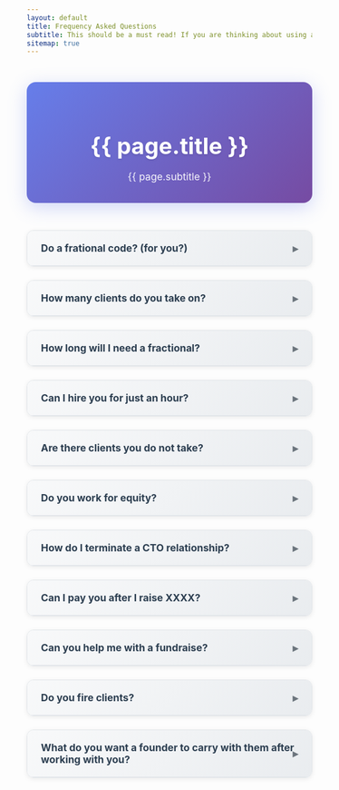```yaml
---
layout: default
title: Frequency Asked Questions
subtitle: This should be a must read! If you are thinking about using a fractional anything, or anyone to solve a business problem, it might make sense to understand some basics.
sitemap: true
---
```


<style>
.faq-container {
  max-width: 800px;
  margin: 0 auto;
  padding: 2rem 0;
}

details { 
  margin: 0 0 1.5rem 0; 
  border: 1px solid #e1e5e9;
  border-radius: 12px;
  overflow: hidden;
  box-shadow: 0 2px 8px rgba(0,0,0,0.08);
  transition: all 0.3s ease;
}

details:hover {
  box-shadow: 0 4px 16px rgba(0,0,0,0.12);
  transform: translateY(-2px);
}

summary { 
  font-weight: 700; 
  font-size: 1.1rem; 
  cursor: pointer; 
  list-style: none; 
  padding: 1.25rem 1.5rem;
  background: linear-gradient(135deg, #f8f9fa 0%, #e9ecef 100%);
  color: #2c3e50;
  border-bottom: 1px solid #e1e5e9;
  position: relative;
  transition: all 0.3s ease;
}

summary:hover {
  background: linear-gradient(135deg, #e9ecef 0%, #dee2e6 100%);
  color: #1a252f;
}

summary::-webkit-details-marker { display: none; }

summary::after { 
  content: " ▸"; 
  font-size: 1.2rem;
  color: #6c757d;
  position: absolute;
  right: 1.5rem;
  top: 50%;
  transform: translateY(-50%);
  transition: all 0.3s ease;
}

details[open] summary::after { 
  content: " ▾"; 
  color: #495057;
  transform: translateY(-50%) rotate(180deg);
}

details[open] summary {
  background: linear-gradient(135deg, #e3f2fd 0%, #bbdefb 100%);
  color: #1565c0;
  border-bottom: 2px solid #2196f3;
}

details[open] {
  border-color: #2196f3;
  box-shadow: 0 4px 20px rgba(33, 150, 243, 0.15);
}

.faq-answer {
  padding: 1.5rem;
  background: #ffffff;
  border-left: 4px solid #e1e5e9;
  margin: 0;
}

details[open] .faq-answer {
  border-left-color: #2196f3;
}

.faq-answer p {
  margin: 0 0 1rem 0;
  line-height: 1.6;
  color: #495057;
}

.faq-answer p:last-child {
  margin-bottom: 0;
}

.faq-answer ul {
  margin: 1rem 0;
  padding-left: 1.5rem;
}

.faq-answer li {
  margin-bottom: 0.5rem;
  line-height: 1.6;
}

.faq-answer strong {
  color: #2c3e50;
}

/* Page header styling */
.faq-header {
  text-align: center;
  margin-bottom: 3rem;
  padding: 2rem 0;
  background: linear-gradient(135deg, #667eea 0%, #764ba2 100%);
  color: white;
  border-radius: 16px;
  box-shadow: 0 8px 32px rgba(102, 126, 234, 0.3);
}

.faq-header h1 {
  font-size: 2.5rem;
  font-weight: 700;
  margin-bottom: 1rem;
  text-shadow: 0 2px 4px rgba(0,0,0,0.1);
}

.faq-header p {
  font-size: 1.1rem;
  opacity: 0.95;
  margin: 0;
  max-width: 600px;
  margin: 0 auto;
  line-height: 1.6;
}

/* Responsive design */
@media (max-width: 768px) {
  .faq-container {
    padding: 1rem;
  }
  
  .faq-header h1 {
    font-size: 2rem;
  }
  
  summary {
    font-size: 1rem;
    padding: 1rem 1.25rem;
  }
  
  .faq-answer {
    padding: 1.25rem;
  }
}
</style>

<div class="faq-container">
  <div class="faq-header">
    <h1>{{ page.title }}</h1>
    <p>{{ page.subtitle }}</p>
  </div>

  <details>
    <summary>Do a frational code? (for you?)</summary>
    <div class="faq-answer">
      <p>Every fractional will answer this question differently. For me, the anwser is both
      yes and no. Currently I only take on one coding client at a time.</p>
    </div>
  </details>

  <details>
    <summary>How many clients do you take on?</summary>
    <div class="faq-answer">
      <p>I work with three clients at a time. At most. This usually breaks down into
      two advisory clients and one deep code client. In the past I would take on more,
      but I have found that this balance works the best.</p>
    </div>
  </details>

  <details>
    <summary>How long will I need a fractional?</summary>
    <div class="faq-answer">
      <p>Again, depends upon your project. I have found that advisory engagement
      usually run for three months. Basically, it take some time to understand the business,
      some time to understand the founders, and some time to have an impact.</p>
      <p>Advisory client never go away, they just grow out of my domain.</p>
    </div>
  </details>

  <details>
    <summary>Can I hire you for just an hour?</summary>
    <div class="faq-answer">
      <p>Hells yes, sometimes an hour is all a founder needs to evolve their 
      thinking and move forward. (Here is the calendar [link](https://calendly.com/stephan-smith/on-demand))</p>
      <p>No package or letter of intent needed. Just book the time you want.</p>
    </div>
  </details>

  <details>
    <summary>Are there clients you do not take?</summary>
    <div class="faq-answer">
      <p>Yes, I stay in my lane. If a client needs what I can not offer, then 
      I have a huge network of other fractional CTOs I can pull in and/or hand
      off to.</p>
    </div>
  </details>

  <details>
    <summary>Do you work for equity?</summary>
    <div class="faq-answer">
      <p>Err - No. I find equity clouds the conversation. There are time when it makes
      sense, but for the most part this is not an option.</p>
    </div>
  </details>

  <details>
    <summary>How do I terminate a CTO relationship?</summary>
    <div class="faq-answer">
      <p>Easy, when things do not work, the relationship ends. I stay away from
      long and involved contracts. I operate the way lawyers operate. I offer a 
      single letter of intent.</p>
      <p>Simple is easier.</p>
    </div>
  </details>

  <details>
    <summary>Can I pay you after I raise XXXX?</summary>
    <div class="faq-answer">
      <p>No. I know the feeling and the desire to have someone working and helping
      you get to a fundraise. In my experience, it's a bad idea. Fundraising always
      takes too long. Missing fundraising deadlines can kill a good working relationships.</p>
      <p>Founders do not need extra stress during a raise.</p>
    </div>
  </details>

  <details>
    <summary>Can you help me with a fundraise?</summary>
    <div class="faq-answer">
      <p>Yes. Within bounds. First I have a huge network of founders, investors and 
      advisors. There are countless ways I can help. But in the end, only the founder/CEO
      can raise.</p>
      <p>It's one of the only things that founders kind of have to do on their own.</p>
    </div>
  </details>

  <details>
    <summary>Do you fire clients?</summary>
    <div class="faq-answer">
      <p>Yes, but very very seldom. Firing a client means I did not choose well.
      And. I value network, having a client relationship end with a firing is
      not the way I operate.</p>
      <p>It does happen. Its always about mixed expectations.</p>
      <p>For me its like dropping a college class when I get a bad grade. Just not my style.</p>
    </div>
  </details>

  <details>
    <summary>What do you want a founder to carry with them after working with you?</summary>
    <div class="faq-answer">
      <p>Easy question, but hard answer quickly.</p>
      <ul>
        <li><strong>Automomy</strong> - I want a founder to own their idea. Value my input, but more importantly
        have the tools to move the concept forward. If I was hit by a bus, the company and 
        team might slow down, but the core ideas are not lost.</li>
        <li><strong>Enabled</strong> - My ideas are not really mine. I talke to hundreds of founders and CTOs
        every year. I learn from smarter people. So I want the founders I work with to feel 
        enabled and powerful. Don't credit me. Anything I share it the founders to own!</li>
        <li><strong>Socialized</strong> - I highly value network. I network like an olympian. Seriously. I want
        founders to feel that after working with me, they are plugged into an huge and growing 
        network. This goal grew out of the benefits I gains while in the 2018 TechStars program.</li>
      </ul>
      <p>The spring cohort was amazing. I learned a ton, but I value the network and the connections
      I made. I remain in contact with many of the founders and advisors from the period.</p>
      <p>Network is everything.</p>
    </div>
  </details>
</div>
